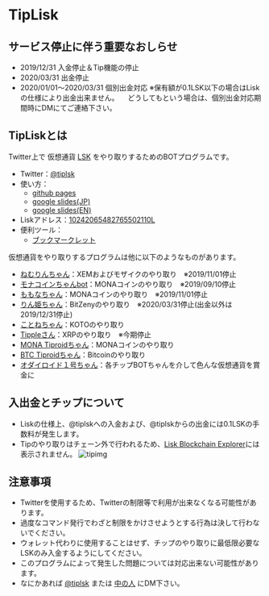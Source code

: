 # TipLisk

## サービス停止に伴う重要なおしらせ
- 2019/12/31 入金停止＆Tip機能の停止
- 2020/03/31 出金停止
- 2020/01/01～2020/03/31 個別出金対応
※保有額が0.1LSK以下の場合はLiskの仕様により出金出来ません。
　どうしてもという場合は、個別出金対応期間時にDMにてご連絡下さい。

## TipLiskとは
Twitter上で 仮想通貨 [LSK](https://lisk.io/) をやり取りするためのBOTプログラムです。
- Twitter：[@tiplsk](https://twitter.com/tiplsk)
- 使い方：
  - [github pages](https://lisknonanika.github.io/tiplsk-doc/howto.html)
  - [google slides(JP)](https://docs.google.com/presentation/d/e/2PACX-1vSDKpamTEG4j8qkz90wyNDzJWGgAKEFuAxp_2M-Akcwmsm054Dr4NErfFE3chn2ZKERuzqBWpBLlRsB/pub?start=false&loop=false&delayms=3000)
  - [google slides(EN)](https://docs.google.com/presentation/d/e/2PACX-1vTaJ3FTqwG6FlqHejAanStBpn5K3kZBpQu7gIqX25RLoG7nel3FxeiZWsy8u3wb-WEu6fcDuBj9ci4H/pub?start=false&loop=false&delayms=3000)
- Liskアドレス：[10242065482765502110L ](https://explorer.lisk.io/address/10242065482765502110L)
- 便利ツール：
  - [ブックマークレット](https://lisknonanika.github.io/tiplsk-doc/bookmarklet.html)

仮想通貨をやり取りするプログラムは他に以下のようなものがあります。
- [ねむりんちゃん](https://twitter.com/tipnem)：XEMおよびモザイクのやり取り　※2019/11/01停止
- [モナコインちゃんbot](https://twitter.com/tipmona)：MONAコインのやり取り　※2019/09/10停止
- [ももなちゃん](https://twitter.com/monatipbot)：MONAコインのやり取り　※2019/11/01停止
- [りん姫ちゃん](https://twitter.com/zenytips)：BitZenyのやり取り　※2020/03/31停止(出金以外は2019/12/31停止)
- [ことねちゃん](https://twitter.com/tipkotone)：KOTOのやり取り
- [Tippleさん](https://twitter.com/tipxrp)：XRPのやり取り　※今期停止
- [MONA Tiproidちゃん](https://twitter.com/monatiproid)：MONAコインのやり取り
- [BTC Tiproidちゃん](https://twitter.com/btctiproid)：Bitcoinのやり取り
- [オダイロイド１号ちゃん](https://twitter.com/odairoid_001)：各チップBOTちゃんを介して色んな仮想通貨を賞金に

## 入出金とチップについて
- Liskの仕様上、@tiplskへの入金および、@tiplskからの出金には0.1LSKの手数料が発生します。
- Tipのやり取りはチェーン外で行われるため、[Lisk Blockchain Explorer](https://explorer.lisk.io/)には表示されません。
![tipimg](https://lisknonanika.github.io/tiplsk-doc/img/tipimg.png)

## 注意事項
- Twitterを使用するため、Twitterの制限等で利用が出来なくなる可能性があります。
- 過度なコマンド発行でわざと制限をかけさせようとする行為は決して行わないでください。
- ウォレット代わりに使用することはせず、チップのやり取りに最低限必要なLSKのみ入金するようにしてください。
- このプログラムによって発生した問題については対応出来ない可能性があります。
- なにかあれば [@tiplsk](https://twitter.com/tiplsk) または [中の人](https://twitter.com/ys_mdmg) にDM下さい。
